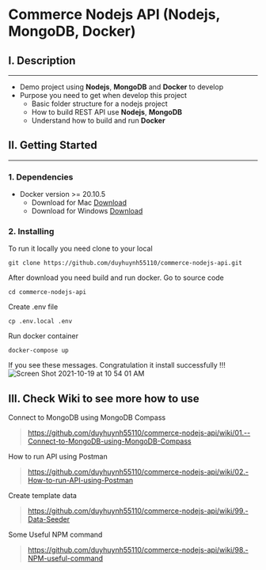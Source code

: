 # Commerce Nodejs API (Nodejs, MongoDB, Docker)

## I. Description
-------
- Demo project using **Nodejs**, **MongoDB** and **Docker** to develop
- Purpose you need to get when develop this project 
    + Basic folder structure for a nodejs project
    + How to build REST API use **Nodejs**, **MongoDB**
    + Understand how to build and run **Docker**

## II. Getting Started
-------
### 1. Dependencies
- Docker version >= 20.10.5 
    + Download for Mac [Download](https://docs.docker.com/desktop/mac/install/)
    + Download for Windows [Download](https://docs.docker.com/desktop/windows/install/)

### 2. Installing
To run it locally you need clone to your local
```
git clone https://github.com/duyhuynh55110/commerce-nodejs-api.git
```

After download you need build and run docker. Go to source code 
```
cd commerce-nodejs-api
``` 

Create .env file 
```
cp .env.local .env
```

Run docker container 
```
docker-compose up
```

If you see these messages. Congratulation it install successfully !!! <br/>
![Screen Shot 2021-10-19 at 10 54 01 AM](https://user-images.githubusercontent.com/51083161/137841202-cefae8e7-1ce3-4f39-abd3-e1dff8ea3074.png)

## III. Check Wiki to see more how to use
Connect to MongoDB using MongoDB Compass
> https://github.com/duyhuynh55110/commerce-nodejs-api/wiki/01.--Connect-to-MongoDB-using-MongoDB-Compass

How to run API using Postman
> https://github.com/duyhuynh55110/commerce-nodejs-api/wiki/02.-How-to-run-API-using-Postman

Create template data
> https://github.com/duyhuynh55110/commerce-nodejs-api/wiki/99.-Data-Seeder

Some Useful NPM command
> https://github.com/duyhuynh55110/commerce-nodejs-api/wiki/98.-NPM-useful-command
